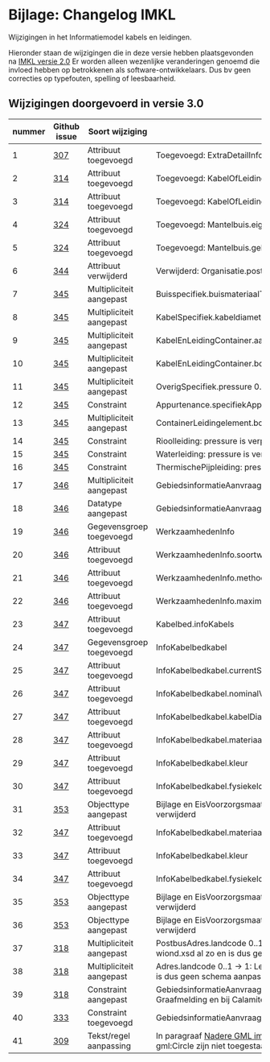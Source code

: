 # Bijlage: Changelog IMKL

Wijzigingen in het Informatiemodel kabels en leidingen.

Hieronder staan de wijzigingen die in deze versie hebben plaatsgevonden na [IMKL versie 2.0](https://docs.geostandaarden.nl/kl/def-st-imkl-20210715/)
Er worden alleen wezenlijke veranderingen genoemd die invloed hebben op betrokkenen als software-ontwikkelaars. Dus bv geen correcties op typefouten, spelling of leesbaarheid.



## Wijzigingen doorgevoerd in versie 3.0

|**nummer**| **Github issue**                                 | **Soort wijziging**                  | **Wijziging**                                |
| ---------|------------------------------------------------- | ------------------------------------ | -------------------------------------------- |
| 1        |[307](https://github.com/Geonovum/imkl2015-review/issues/307) | Attribuut toegevoegd                 | Toegevoegd: ExtraDetailInfo.aanlegmethodeGestuurdeBoring|
| 2        |[314](https://github.com/Geonovum/imkl2015-review/issues/314)| Attribuut toegevoegd                  | Toegevoegd: KabelOfLeiding.kleur|
| 3        |[314](https://github.com/Geonovum/imkl2015-review/issues/314)| Attribuut toegevoegd                 | Toegevoegd: KabelOfLeiding.fysiekeIdentificatie|
| 4        |[324](https://github.com/Geonovum/imkl2015-review/issues/324)| Attribuut toegevoegd                    | Toegevoegd: Mantelbuis.eigenaar|
| 5        |[324](https://github.com/Geonovum/imkl2015-review/issues/324)| Attribuut toegevoegd                     | Toegevoegd: Mantelbuis.gebruiktVan |
| 6        |[344](https://github.com/Geonovum/imkl2015-review/issues/344)| Attribuut verwijderd                     | Verwijderd: Organisatie.postbusadres |
| 7        |[345](https://github.com/Geonovum/imkl2015-review/issues/345)| Multipliciteit aangepast              | Buisspecifiek.buismateriaalType 0..1 -> 1|
| 8        |[345](https://github.com/Geonovum/imkl2015-review/issues/345)| Multipliciteit aangepast              | KabelSpecifiek.kabeldiameter 0..1 -> 1|
| 9        |[345](https://github.com/Geonovum/imkl2015-review/issues/345)| Multipliciteit aangepast              | KabelEnLeidingContainer.aantalKabelsLeidingen 0..1 -> 1|
| 10       |[345](https://github.com/Geonovum/imkl2015-review/issues/345)| Multipliciteit aangepast              | KabelEnLeidingContainer.bovengrondsZichtbaar 0..1 -> 1|
| 11       |[345](https://github.com/Geonovum/imkl2015-review/issues/345)| Multipliciteit aangepast              | OverigSpecifiek.pressure 0..1 -> 1|
| 12       |[345](https://github.com/Geonovum/imkl2015-review/issues/345)| Constraint              | Appurtenance.specifiekAppurtenanceType 0..1 -> 0|
| 13       |[345](https://github.com/Geonovum/imkl2015-review/issues/345)| Multipliciteit aangepast              | ContainerLeidingelement.bovengrondsZichtbaar 0..1 -> 1|
| 14       |[345](https://github.com/Geonovum/imkl2015-review/issues/345)| Constraint              | Rioolleiding: pressure is verplicht|
| 15       |[345](https://github.com/Geonovum/imkl2015-review/issues/345)| Constraint              | Waterleiding: pressure is verplicht|
| 16       |[345](https://github.com/Geonovum/imkl2015-review/issues/345)| Constraint              | ThermischePijpleiding: pressure is verplicht|
| 17       |[346](https://github.com/Geonovum/imkl2015-review/issues/346)| Multipliciteit aangepast              | GebiedsinformatieAanvraag.soortwerkzaamheden 0..* -> 0..1|
| 18       |[346](https://github.com/Geonovum/imkl2015-review/issues/346)| Datatype aangepast              | GebiedsinformatieAanvraag.soortwerkzaamheden.WerkzaamhedenInfo|
| 19      |[346](https://github.com/Geonovum/imkl2015-review/issues/346)| Gegevensgroep toegevoegd              | WerkzaamhedenInfo|
| 20      |[346](https://github.com/Geonovum/imkl2015-review/issues/346)| Attribuut toegevoegd              | WerkzaamhedenInfo.soortwerkzaamheden|
| 21      |[346](https://github.com/Geonovum/imkl2015-review/issues/346)| Attribuut toegevoegd              | WerkzaamhedenInfo.methode|
| 22      |[346](https://github.com/Geonovum/imkl2015-review/issues/346)| Attribuut toegevoegd              | WerkzaamhedenInfo.maximaleWerkdiepte|
| 23       |[347](https://github.com/Geonovum/imkl2015-review/issues/347)| Attribuut toegevoegd              | Kabelbed.infoKabels|
| 24       |[347](https://github.com/Geonovum/imkl2015-review/issues/347)| Gegevensgroep toegevoegd              | InfoKabelbedkabel|
| 25       |[347](https://github.com/Geonovum/imkl2015-review/issues/347)| Attribuut toegevoegd              | InfoKabelbedkabel.currentStatus|
| 26       |[347](https://github.com/Geonovum/imkl2015-review/issues/347)| Attribuut toegevoegd              | InfoKabelbedkabel.nominalVoltage|
| 27      |[347](https://github.com/Geonovum/imkl2015-review/issues/347)| Attribuut toegevoegd              | InfoKabelbedkabel.kabelDiameter|
| 28       |[347](https://github.com/Geonovum/imkl2015-review/issues/347)| Attribuut toegevoegd              | InfoKabelbedkabel.materiaal|
| 29       |[347](https://github.com/Geonovum/imkl2015-review/issues/347)| Attribuut toegevoegd              | InfoKabelbedkabel.kleur|
| 30       |[347](https://github.com/Geonovum/imkl2015-review/issues/347)| Attribuut toegevoegd              | InfoKabelbedkabel.fysiekeIdentificatie|
| 31     |[353](https://github.com/Geonovum/imkl2015-review/issues/353)| Objecttype aangepast             | Bijlage en EisVoorzorgsmaatregelBijlage samengevoegd en Bijlage verwijderd|
| 32       |[347](https://github.com/Geonovum/imkl2015-review/issues/347)| Attribuut toegevoegd              | InfoKabelbedkabel.materiaal|
| 33       |[347](https://github.com/Geonovum/imkl2015-review/issues/347)| Attribuut toegevoegd              | InfoKabelbedkabel.kleur|
| 34       |[347](https://github.com/Geonovum/imkl2015-review/issues/347)| Attribuut toegevoegd              | InfoKabelbedkabel.fysiekeIdentificatie|
| 35       |[353](https://github.com/Geonovum/imkl2015-review/issues/353)| Objecttype aangepast             | Bijlage en EisVoorzorgsmaatregelBijlage samengevoegd en Bijlage verwijderd|
| 36       |[353](https://github.com/Geonovum/imkl2015-review/issues/353)| Objecttype aangepast             | Bijlage en EisVoorzorgsmaatregelBijlage samengevoegd en Bijlage verwijderd|
| 37       |[318](https://github.com/Geonovum/imkl2015-review/issues/318)| Multipliciteit aangepast             |PostbusAdres.landcode 0..1 -> 1: Let op! dit was in het IMKL-wiond.xsd al zo en is dus geen schema aanpassing |
| 38       |[318](https://github.com/Geonovum/imkl2015-review/issues/318)| Multipliciteit aangepast             |Adres.landcode 0..1 -> 1: Let op dit was in het IMKL-wibon.xsd al zo en is dus geen schema aanpassing |
| 39       |[318](https://github.com/Geonovum/imkl2015-review/issues/346)| Constraint aangepast             |GebiedsinformatieAanvraag: soortWerkzaamheden verplicht bij Graafmelding en bij Calamiteitenmelding|
| 40       |[333](https://github.com/Geonovum/imkl2015-review/issues/333)| Constraint toegevoegd             |GebiedsinformatieAanvraag.referentie heeft maximaal 60 karakters|
| 41       |[309](https://github.com/Geonovum/imkl2015-review/issues/309)| Tekst/regel aanpassing            |In paragraaf [Nadere GML implementatie specificaties](#nadere-gml-implementatie-specificaties): gml:Arc en gml:Circle zijn niet toegestaan|